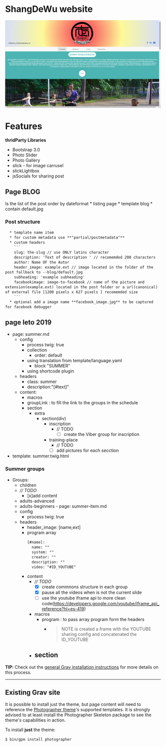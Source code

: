 # ShangDeWu website

![Photographer](assets/readme_1.png)


# Features

__thridParty Libraries__
  * Bootstrap 3.0
  * Photo Slider
  * Photo Gallery
  * slick - for image carrusel
  * slickLightbox
  * jsSocials for sharing post

## Page BLOG
Is the list of the post order by dateformat
      * listing page
      * template blog
      * contain default.jpg

### Post structure
      * template name item
      * for custom metadata use **"partial/postmetadata"**
      * custom headers
        ```
        slug: the-slug // use ONLY latins character
        description: 'Text of description ' // recomemded 200 characters
        author: Name OF the Autor
        header_image: example.ext // image located in the folder of the post fallback to --blog/default.jpg
        subheading: 'example subheading'
        facebookimage: image-to-facebook // name of the picture and extension(example.ext) located in the post folder or a url(canonical) of external file [1200 pixels x 627 pixels ] recomemded size
        ```
      * optional add a image name **facebook_image.jpg** to be captured for facebook debugger

## page leto 2019

  * page: summer.md
    - config
      + process twig: true  
      + collection
        * order: default
      + using translation from template/language.yaml
         * block "SUMMER"
      + using shortcode plugin
    - headers
      + class: summer
      + description:"[#text]"
    - content:
      +  macros
        - groupLink : to fill the link to the groups in the schedule
      + section
        - extra
          + section(div)
            - inscription
              + // TODO
                - [ ] create the Viber group for inscription
            - training-place
              + // TODO
               - [ ] add pictures for each secction

  * template: summer.twig.html
### Summer groups
   - Groups:
      * children
       - *// TODO*
         - [x]add content
      * adults-advanced
      * adults-beginners
    - page: summer-item.md
      * config
        - process twig: true  
      * headers
          + header_image: [name,ext]
          + program array
             ```+
             [#name]:
               name: ""
               system: ""
               creator: ""
               description: ""
               video: "#ID_YOUTUBE"
             ```
        * content
          - *// TODO*
            - [x] create commnons structure in each group
            - [x] pause all the videos when is not the current slide
            - [ ] use the youtube iframe api to more clean code(https://developers.google.com/youtube/iframe_api_reference?hl=es-419)
          + macros
            - program : to pass array program form the headers
              + > NOTE is created a frame with the  YOUTUBE sharing config and concatenated the ID_YOUTUBE
          + section
            -


**TIP:** Check out the [general Grav installation instructions](http://learn.getgrav.org/basics/installation) for more details on this process.

---

## Existing Grav site

It is possible to install just the theme, but page content will need to reference the [Photographer theme](https://github.com/getgrav/grav-theme-photographer)'s supported templates.  It is strongly advised to at least install the Photographer Skeleton package to see the theme's capabilities in action.

To install  **just** the theme:

```
$ bin/gpm install photographer
```
